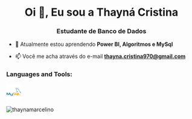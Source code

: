 <h1 align="center">Oi 👋, Eu sou a Thayná Cristina</h1>
<h3 align="center">Estudante de Banco de Dados</h3>

- 🌱 Atualmente estou aprendendo **Power BI, Algoritmos e MySql**

- 📫 Você me acha através do e-mail **thayna.cristina970@gmail.com**

<p align="left">
</p>

<h3 align="left">Languages and Tools:</h3>
<p align="left"> <a href="https://www.mysql.com/" target="_blank" rel="noreferrer"> <img src="https://raw.githubusercontent.com/devicons/devicon/master/icons/mysql/mysql-original-wordmark.svg" alt="mysql" width="40" height="40"/> </a> </p>

<p><img align="center" src="https://github-readme-stats.vercel.app/api/top-langs?username=thaynamarcelino&show_icons=true&locale=en&layout=compact" alt="thaynamarcelino" /></p>
